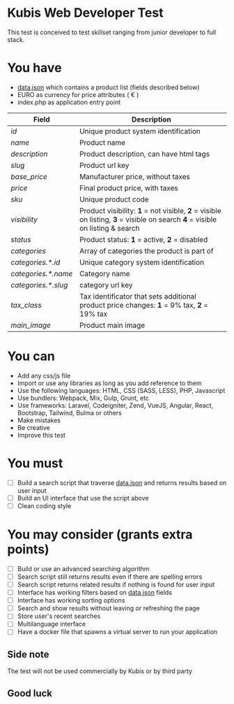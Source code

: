 # Kubis Web Developer Test

This test is conceived to test skillset ranging from junior developer to full stack.

# You have

- [data.json](data.json) which contains a product list (fields described below)
- EURO as currency for price attributes ( &euro; )
- index.php as application entry point

| Field   | Description  |
|---|---|
| *id*  | Unique product system identification   |
| *name*  | Product name |
| *description*  | Product description, can have html tags  |
| *slug* | Product url key |
| *base_price* | Manufacturer price, without taxes |
| *price* | Final product price, with taxes |
| *sku* | Unique product code |
| *visibility* | Product visibility: **1** = not visible, **2** = visible on listing, **3** = visible on search **4** = visible on listing & search |
| *status* | Product status: **1** = active, **2** = disabled |
| *categories* | Array of categories the product is part of |
| *categories.\*.id* | Unique category system identification |
| *categories.\*.name* | Category name |
| *categories.\*.slug* | category url key |
| *tax_class* | Tax identificator that sets additional product price changes: **1** = 9% tax, **2** = 19% tax |
| *main_image* | Product main image |

# You can

- Add any css/js file
- Import or use any libraries as long as you add reference to them
- Use the following languages: HTML, CSS (SASS, LESS), PHP, Javascript
- Use bundlers: Webpack, Mix, Gulp, Grunt, etc
- Use frameworks: Laravel, Codeigniter, Zend, VueJS, Angular, React, Bootstrap, Tailwind, Bulma or others
- Make mistakes
- Be creative
- Improve this test

# You must

- [ ] Build a search script that traverse [data.json](data.json) and returns results based on user input
- [ ] Build an UI interface that use the script above
- [ ] Clean coding style

# You may consider (grants extra points)

- [ ] Build or use an advanced searching algorithm
- [ ] Search script still returns results even if there are spelling errors
- [ ] Search script returns related results if nothing is found for user input
- [ ] Interface has working filters based on [data.json](data.json) fields
- [ ] Interface has working sorting options
- [ ] Search and show results without leaving or refreshing the page
- [ ] Store user's recent searches
- [ ] Multilanguage interface
- [ ] Have a docker file that spawns a virtual server to run your application

## Side note

The test will not be used commercially by Kubis or by third party

## Good luck